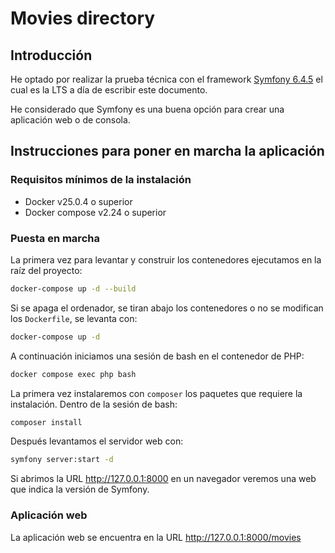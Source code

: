 # Movies directory

## Introducción

He optado por realizar la prueba técnica con el framework [Symfony 6.4.5](https://symfony.com/doc/6.0/index.html) el cual es la LTS a día de escribir este documento.

He considerado que Symfony es una buena opción para crear una aplicación web o de consola.

## Instrucciones para poner en marcha la aplicación

### Requisitos mínimos de la instalación

- Docker v25.0.4 o superior
- Docker compose v2.24 o superior

### Puesta en marcha
La primera vez para levantar y construir los contenedores ejecutamos en la raíz del proyecto:

```bash
docker-compose up -d --build
```

Si se apaga el ordenador, se tiran abajo los contenedores o no se modifican los `Dockerfile`, se levanta con:

```bash
docker-compose up -d
```

A continuación iniciamos una sesión de bash en el contenedor de PHP:

```bash
docker compose exec php bash
```

La primera vez instalaremos con `composer` los paquetes que requiere la instalación. Dentro de la sesión de bash:

```bash
composer install
```

Después levantamos el servidor web con:

```bash
symfony server:start -d
```
Si abrimos la URL http://127.0.0.1:8000 en un navegador veremos una web que indica la versión de Symfony.


### Aplicación web

La aplicación web se encuentra en la URL http://127.0.0.1:8000/movies




